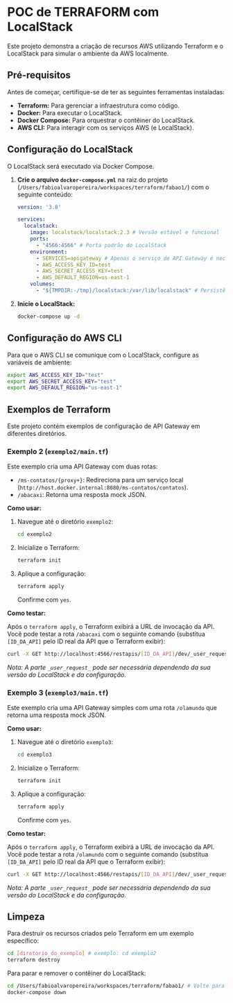 # POC de TERRAFORM com LocalStack

Este projeto demonstra a criação de recursos AWS utilizando Terraform e o LocalStack para simular o ambiente da AWS localmente.

## Pré-requisitos

Antes de começar, certifique-se de ter as seguintes ferramentas instaladas:

*   **Terraform:** Para gerenciar a infraestrutura como código.
*   **Docker:** Para executar o LocalStack.
*   **Docker Compose:** Para orquestrar o contêiner do LocalStack.
*   **AWS CLI:** Para interagir com os serviços AWS (e LocalStack).

## Configuração do LocalStack

O LocalStack será executado via Docker Compose.

1.  **Crie o arquivo `docker-compose.yml`** na raiz do projeto (`/Users/fabioalvaropereira/workspaces/terraform/fabao1/`) com o seguinte conteúdo:

    ```yaml
    version: '3.8'

    services:
      localstack:
        image: localstack/localstack:2.3 # Versão estável e funcional
        ports:
          - "4566:4566" # Porta padrão do LocalStack
        environment:
          - SERVICES=apigateway # Apenas o serviço de API Gateway é necessário para este projeto
          - AWS_ACCESS_KEY_ID=test
          - AWS_SECRET_ACCESS_KEY=test
          - AWS_DEFAULT_REGION=us-east-1
        volumes:
          - "${TMPDIR:-/tmp}/localstack:/var/lib/localstack" # Persistência de dados
    ```

2.  **Inicie o LocalStack:**
    ```bash
    docker-compose up -d
    ```

## Configuração do AWS CLI

Para que o AWS CLI se comunique com o LocalStack, configure as variáveis de ambiente:

```bash
export AWS_ACCESS_KEY_ID="test"
export AWS_SECRET_ACCESS_KEY="test"
export AWS_DEFAULT_REGION="us-east-1"
```

## Exemplos de Terraform

Este projeto contém exemplos de configuração de API Gateway em diferentes diretórios.

### Exemplo 2 (`exemplo2/main.tf`)

Este exemplo cria uma API Gateway com duas rotas:
*   `/ms-contatos/{proxy+}`: Redireciona para um serviço local (`http://host.docker.internal:8080/ms-contatos/contatos`).
*   `/abacaxi`: Retorna uma resposta mock JSON.

**Como usar:**

1.  Navegue até o diretório `exemplo2`:
    ```bash
    cd exemplo2
    ```
2.  Inicialize o Terraform:
    ```bash
    terraform init
    ```
3.  Aplique a configuração:
    ```bash
    terraform apply
    ```
    Confirme com `yes`.

**Como testar:**

Após o `terraform apply`, o Terraform exibirá a URL de invocação da API. Você pode testar a rota `/abacaxi` com o seguinte comando (substitua `[ID_DA_API]` pelo ID real da API que o Terraform exibir):

```bash
curl -X GET http://localhost:4566/restapis/[ID_DA_API]/dev/_user_request_/abacaxi
```
*Nota: A parte `_user_request_` pode ser necessária dependendo da sua versão do LocalStack e da configuração.* 

### Exemplo 3 (`exemplo3/main.tf`)

Este exemplo cria uma API Gateway simples com uma rota `/olamundo` que retorna uma resposta mock JSON.

**Como usar:**

1.  Navegue até o diretório `exemplo3`:
    ```bash
    cd exemplo3
    ```
2.  Inicialize o Terraform:
    ```bash
    terraform init
    ```
3.  Aplique a configuração:
    ```bash
    terraform apply
    ```
    Confirme com `yes`.

**Como testar:**

Após o `terraform apply`, o Terraform exibirá a URL de invocação da API. Você pode testar a rota `/olamundo` com o seguinte comando (substitua `[ID_DA_API]` pelo ID real da API que o Terraform exibir):

```bash
curl -X GET http://localhost:4566/restapis/[ID_DA_API]/dev/_user_request_/olamundo
```
*Nota: A parte `_user_request_` pode ser necessária dependendo da sua versão do LocalStack e da configuração.* 

## Limpeza

Para destruir os recursos criados pelo Terraform em um exemplo específico:

```bash
cd [diretorio_do_exemplo] # exemplo: cd exemplo2
terraform destroy
```

Para parar e remover o contêiner do LocalStack:

```bash
cd /Users/fabioalvaropereira/workspaces/terraform/fabao1/ # Volte para a raiz do projeto
docker-compose down
```